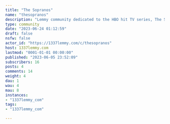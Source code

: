 ```yaml
---
title: "The Sopranos" 
name: "thesopranos"
description: "Lemmy community dedicated to the HBO hit TV series, The Sopranos."
type: community
date: "2023-06-24 01:12:59"
draft: false
nsfw: false
actor_id: "https://1337lemmy.com/c/thesopranos"
host: 1337lemmy.com
lastmod: "0001-01-01 00:00:00"
published: "2023-06-05 23:52:09"
subscribers: 16
posts: 4
comments: 14
weight: 4
dau: 1
wau: 4
mau: 8
instances:
- "1337lemmy_com"
tags: 
- "1337lemmy_com"

---
```

